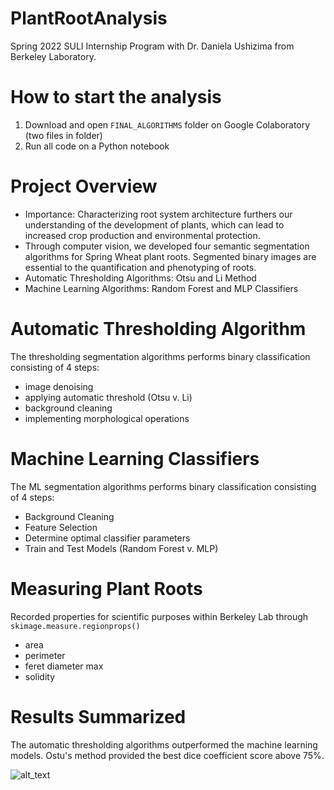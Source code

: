 # PlantRootAnalysis
Spring 2022 SULI Internship Program with Dr. Daniela Ushizima from Berkeley Laboratory. 

# How to start the analysis
1. Download and open `FINAL_ALGORITHMS` folder on Google Colaboratory (two files in folder)
2. Run all code on a Python notebook

# Project Overview 
- Importance: Characterizing root system architecture furthers our understanding of the development of plants, which can lead to increased crop production and environmental protection. 
- Through computer vision, we developed four semantic segmentation algorithms for Spring Wheat plant roots. Segmented binary images are essential to the quantification and phenotyping of roots. 
- Automatic Thresholding Algorithms: Otsu and Li Method
- Machine Learning Algorithms: Random Forest and MLP Classifiers


# Automatic Thresholding Algorithm
The thresholding segmentation algorithms performs binary classification consisting of 4 steps: 
- image denoising
- applying automatic threshold (Otsu v. Li)
- background cleaning
- implementing morphological operations


# Machine Learning Classifiers
The ML segmentation algorithms performs binary classification consisting of 4 steps: 
- Background Cleaning
- Feature Selection
- Determine optimal classifier parameters
- Train and Test Models (Random Forest v. MLP)

# Measuring Plant Roots
Recorded properties for scientific purposes within Berkeley Lab through `skimage.measure.regionprops()`
- area
- perimeter
- feret diameter max
- solidity 

# Results Summarized
The automatic thresholding algorithms outperformed the machine learning models. Ostu's method provided the best dice coefficient score above 75%. 

![alt_text](https://github.com/dani-lbnl/lylybell/blob/main/Summary_Algorithms.png)
